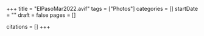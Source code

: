 +++
title = "ElPasoMar2022.avif"
tags = ["Photos"]
categories = []
startDate = ""
draft = false
pages = []

citations = []
+++
